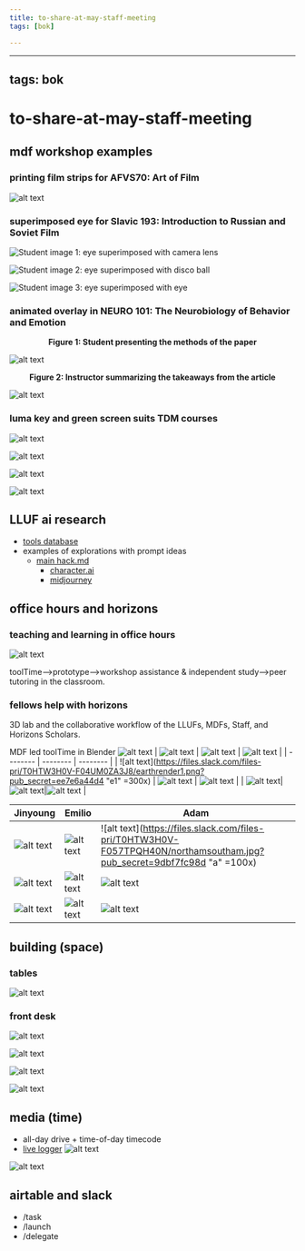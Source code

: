 ```yaml
---
title: to-share-at-may-staff-meeting
tags: [bok]

---
```


---
tags: bok
---
# to-share-at-may-staff-meeting
## mdf workshop examples
### printing film strips for AFVS70: Art of Film
![alt text](https://files.slack.com/files-pri/T0HTW3H0V-F04R4NNQW1J/afvs-08_00086413.jpg?pub_secret=2e53776ebf)
### superimposed eye for Slavic 193: Introduction to Russian and Soviet Film
![Student image 1: eye superimposed with camera lens](https://files.slack.com/files-pri/T0HTW3H0V-F0458NRB7B7/square-anna-eye_320.gif?pub_secret=3dbc96fe74)

![Student image 2: eye superimposed with disco ball](https://files.slack.com/files-pri/T0HTW3H0V-F04553B90F8/disco-eye_320.gif?pub_secret=9a9321c526)

![Student image 3: eye superimposed with eye](https://files.slack.com/files-pri/T0HTW3H0V-F0458NRHFDK/eyes-with-eye-2_202.gif?pub_secret=ec23c3dc2d)

### animated overlay in NEURO 101: The Neurobiology of Behavior and Emotion
<figcaption align = "center"><b>Figure 1: Student presenting the methods of the paper</b></figcaption>

![alt text](https://files.slack.com/files-pri/T0HTW3H0V-F044X9UU90F/gif-2a_202.gif?pub_secret=0578cea947)

<figcaption align = "center"><b>Figure 2: Instructor summarizing the takeaways from the article </b></figcaption>

![alt text](https://files.slack.com/files-pri/T0HTW3H0V-F045BS5TAMQ/neuro-gif-1_202.gif?pub_secret=c757b740c0)
### luma key and green screen suits TDM courses

![alt text](https://files.slack.com/files-pri/T0HTW3H0V-F04DW2S5GFJ/greenscreen-1_360.gif?pub_secret=5d8af94002)

![alt text](https://files.slack.com/files-pri/T0HTW3H0V-F0524TA4PMG/20230328.0.1500_tdm98..workshop_still011.jpg?pub_secret=60b79455bb)

![alt text](https://files.slack.com/files-pri/T0HTW3H0V-F052BFGF6P3/20230328.0.1500_tdm98..workshop_still007.jpg?pub_secret=ebd0ea0805)

![alt text](https://files.slack.com/files-pri/T0HTW3H0V-F051YNT1H43/20230328.0.1500_tdm98..workshop_still001.jpg?pub_secret=eb8cacc659)


## LLUF ai research
* [tools database](https://airtable.com/appwPyEPLPYVnz4ER/tblJEXShmQVgaUe6m/viwQUCuJ6vbf2DPIc?blocks=hide)
* examples of explorations with prompt ideas
    * [main hack.md](https://hackmd.io/nOTyDO12SpOZExTjm6rj8Q)
        * [character.ai](https://hackmd.io/nkjhC_KaRUe9Rv6pLSKIVw)
        * [midjourney](https://hackmd.io/SAZjZn3ZTi2whNhgiQO-Bg)
## office hours and horizons
### teaching and learning in office hours

![alt text](https://files.slack.com/files-pri/T0HTW3H0V-F0580LNAHQB/20230328.0.1500_tdm98..workshop_still109.jpg?pub_secret=6cdaafb423)

toolTime-->prototype-->workshop assistance & independent study-->peer tutoring in the classroom.
### fellows help with horizons
3D lab and the collaborative workflow of the LLUFs, MDFs, Staff, and Horizons Scholars.

MDF led toolTime in Blender
![alt text](https://files.slack.com/files-pri/T0HTW3H0V-F057XTGPYKX/image.png?pub_secret=8cc604d573)
| ![alt text](https://files.slack.com/files-pri/T0HTW3H0V-F057TQF5738/screenshot_2023-03-22_at_12.13.13_pm.png?pub_secret=edd45ce74b) | ![alt text](https://files.slack.com/files-pri/T0HTW3H0V-F04USNC6K3Q/screenshot_2023-03-21_at_11.40.42_am.png?pub_secret=453e6e70a1) | ![alt text](https://files.slack.com/files-pri/T0HTW3H0V-F058DG7GRQR/black-and-white-earth.jpg?pub_secret=ec2be865ac) |
| -------- | -------- | -------- |
| ![alt text](https://files.slack.com/files-pri/T0HTW3H0V-F04UM0ZA3J8/earthrender1.png?pub_secret=ee7e6a44d4 "e1" =300x)     | ![alt text](https://files.slack.com/files-pri/T0HTW3H0V-F04V87E7QGY/chris_earthrender.png?pub_secret=816bf339c7)     | ![alt text](https://files.slack.com/files-pri/T0HTW3H0V-F04UBU7AF38/earthrender2.png?pub_secret=1a75178137)     |
| ![alt text](https://files.slack.com/files-pri/T0HTW3H0V-F04UFJBMBC5/marsrender.png?pub_secret=37e00bf335)| ![alt text](https://files.slack.com/files-pri/T0HTW3H0V-F04UJCW6XFV/oldearthrender.png?pub_secret=08c2666bad)|![alt text](https://files.slack.com/files-pri/T0HTW3H0V-F04U40XF4T1/topographicalearth.png?pub_secret=541118d9b9) |



| Jinyoung | Emilio | Adam |
| -------- | -------- | -------- |
| ![alt text](https://files.slack.com/files-pri/T0HTW3H0V-F04U3Q7L6C9/image.png?pub_secret=58f95d0685 )     | ![alt text](https://files.slack.com/files-pri/T0HTW3H0V-F04TR2MU7TM/image.png?pub_secret=2a4b5b9598 )     | ![alt text](https://files.slack.com/files-pri/T0HTW3H0V-F057TPQH40N/northamsoutham.jpg?pub_secret=9dbf7fc98d "a" =100x)     |
|![alt text](https://files.slack.com/files-pri/T0HTW3H0V-F057L3LD815/globe.001.png?pub_secret=978d60afcd)| ![alt text](https://files.slack.com/files-pri/T0HTW3H0V-F0580BM7SH0/emilio1_360.gif?pub_secret=48b5a47fa9) | ![alt text](https://files.slack.com/files-pri/T0HTW3H0V-F0582SW6XB6/wooden_earth_wip.png?pub_secret=7fdb5312ee)|
| ![alt text](https://files.slack.com/files-pri/T0HTW3H0V-F057U20BE8N/jglobe.gif?pub_secret=b5c61d4ba4) |![alt text](https://files.slack.com/files-pri/T0HTW3H0V-F05835K3D5J/emilio-g.gif?pub_secret=820ffde7bd) |![alt text](https://files.slack.com/files-pri/T0HTW3H0V-F05837BA31A/adam-g.gif?pub_secret=f8dda9ea5f)|


## building (space)
### tables
![alt text](https://files.slack.com/files-pri/T0HTW3H0V-F0580H4QGEP/desks-001.jpg?pub_secret=7f2644064d)
### front desk
![alt text](https://files.slack.com/files-pri/T0HTW3H0V-F0580M5BVMG/desk-with-plain-wood-1.jpg?pub_secret=1cd302865f)

![alt text](https://files.slack.com/files-pri/T0HTW3H0V-F058QC39ABS/dani-desk-v1.png?pub_secret=7009348047)

![alt text](https://files.slack.com/files-pri/T0HTW3H0V-F058DA4HVDF/front-desk-02.png?pub_secret=f3e31a2c75)

![alt text](https://files.slack.com/files-pri/T0HTW3H0V-F058D3W154H/desk-timelapse_360.gif?pub_secret=52e9018577)
## media (time)
* all-day drive + time-of-day timecode
* [live logger](https://airtable.com/appd6itcBDOmt9Hm1/tblFcKDeUjdQmp0UL/viwGyIA87HyXdh5wZ?blocks=hide)
![alt text](https://files.slack.com/files-pri/T0HTW3H0V-F057L8KJE7R/screenshot_2023-05-16_at_10.46.34_am.png?pub_secret=16cf727d99)

![alt text](https://files.slack.com/files-pri/T0HTW3H0V-F0583440B6Y/2023050216213908.png?pub_secret=2f50037808)
## airtable and slack
* /task
* /launch
* /delegate
